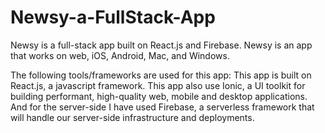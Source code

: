 # Newsy-a-FullStack-App
Newsy is a full-stack app built on React.js and Firebase. 
Newsy is an app that works on web, iOS, Android, Mac, and Windows.

The following tools/frameworks are used for this app:
This app is built on React.js, a javascript framework. 
This app also use Ionic, a UI toolkit for building performant, high-quality web, mobile and desktop applications.
And for the server-side I have used Firebase, a serverless framework that will handle our server-side infrastructure and deployments.
